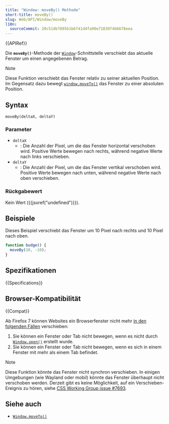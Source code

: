 ```yaml
---
title: "Window: moveBy() Methode"
short-title: moveBy()
slug: Web/API/Window/moveBy
l10n:
  sourceCommit: 20c51db7895b1b6f41d4fa90e71830f4b6678eea
---
```


{{APIRef}}

Die **`moveBy()`**-Methode der [`Window`](/de/docs/Web/API/Window)-Schnittstelle verschiebt das aktuelle Fenster um einen angegebenen Betrag.

> [!NOTE]
> Diese Funktion verschiebt das Fenster relativ zu seiner aktuellen Position. Im Gegensatz dazu bewegt [`window.moveTo()`](/de/docs/Web/API/Window/moveTo) das Fenster zu einer absoluten Position.

## Syntax

```js-nolint
moveBy(deltaX, deltaY)
```

### Parameter

- `deltaX`
  - : Die Anzahl der Pixel, um die das Fenster horizontal verschoben wird.
    Positive Werte bewegen nach rechts, während negative Werte nach links verschieben.
- `deltaY`
  - : Die Anzahl der Pixel, um die das Fenster vertikal verschoben wird. Positive Werte bewegen nach unten, während negative Werte nach oben verschieben.

### Rückgabewert

Kein Wert ({{jsxref("undefined")}}).

## Beispiele

Dieses Beispiel verschiebt das Fenster um 10 Pixel nach rechts und 10 Pixel nach oben.

```js
function budge() {
  moveBy(10, -10);
}
```

## Spezifikationen

{{Specifications}}

## Browser-Kompatibilität

{{Compat}}

Ab Firefox 7 können Websites ein Browserfenster nicht mehr [in den folgenden Fällen](https://bugzil.la/565541#c24) verschieben:

1. Sie können ein Fenster oder Tab nicht bewegen, wenn es nicht durch [`Window.open()`](/de/docs/Web/API/Window/open) erstellt wurde.
2. Sie können ein Fenster oder Tab nicht bewegen, wenn es sich in einem Fenster mit mehr als einem Tab befindet.

> [!NOTE]
> Diese Funktion könnte das Fenster nicht synchron verschieben.
> In einigen Umgebungen (wie Wayland oder mobil) könnte das Fenster überhaupt nicht verschoben werden. Derzeit gibt es keine Möglichkeit, auf ein Verschieben-Ereignis zu hören, siehe [CSS Working Group issue #7693](https://github.com/w3c/csswg-drafts/issues/7693).

## Siehe auch

- [`Window.moveTo()`](/de/docs/Web/API/Window/moveTo)

